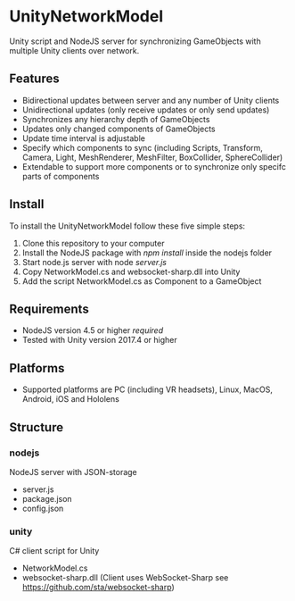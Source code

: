 # UnityNetworkModel
Unity script and NodeJS server for synchronizing GameObjects with multiple Unity clients over network.

## Features
* Bidirectional updates between server and any number of Unity clients
* Unidirectional updates (only receive updates or only send updates)
* Synchronizes any hierarchy depth of GameObjects
* Updates only changed components of GameObjects
* Update time interval is adjustable
* Specify which components to sync (including Scripts, Transform, Camera, Light, MeshRenderer, MeshFilter, BoxCollider, SphereCollider)
* Extendable to support more components or to synchronize only specifc parts of components

## Install
To install the UnityNetworkModel follow these five simple steps:
1. Clone this repository to your computer
2. Install the NodeJS package with *npm install* inside the nodejs folder
3. Start node.js server with node *server.js*
4. Copy NetworkModel.cs and websocket-sharp.dll into Unity
5. Add the script NetworkModel.cs as Component to a GameObject

## Requirements
* NodeJS version 4.5 or higher *required*
* Tested with Unity version 2017.4 or higher

## Platforms
* Supported platforms are PC (including VR headsets), Linux, MacOS, Android, iOS and Hololens

## Structure

### nodejs
NodeJS server with JSON-storage
* server.js
* package.json
* config.json

### unity
C# client script for Unity
* NetworkModel.cs
* websocket-sharp.dll
(Client uses WebSocket-Sharp see https://github.com/sta/websocket-sharp)


